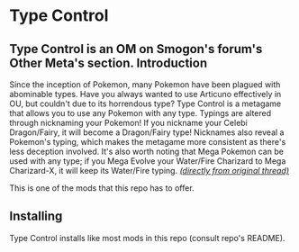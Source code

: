 Type Control
================================
Type Control is an OM on Smogon's forum's Other Meta's section.
Introduction
--------------------------------
Since the inception of Pokemon, many Pokemon have been plagued with abominable types. Have you always wanted to use Articuno effectively in OU, but couldn't due to its horrendous type? Type Control is a metagame that allows you to use any Pokemon with any type. Typings are altered through nicknaming your Pokemon! If you nickname your Celebi Dragon/Fairy, it will become a Dragon/Fairy type! Nicknames also reveal a Pokemon's typing, which makes the metagame more consistent as there's less deception involved. It's also worth noting that Mega Pokemon can be used with any type; if you Mega Evolve your Water/Fire Charizard to Mega Charizard-X, it will keep its Water/Fire typing. *[(directly from original thread)][1]*

This is one of the mods that this repo has to offer.

  [1]: http://www.smogon.com/forums/threads/3516052/
  
Installing
--------------------------------
Type Control installs like most mods in this repo (consult repo's README).